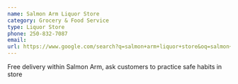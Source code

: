 ```yaml
---
name: Salmon Arm Liquor Store
category: Grocery & Food Service
type: Liquor Store
phone: 250-832-7087
email: 
url: https://www.google.com/search?q=salmon+arm+liquor+store&oq=salmon+arm+liqu&aqs=chrome.0.0j69i57j0l6.3151j0j9&sourceid=chrome&ie=UTF-8
---
```


Free delivery within Salmon Arm, ask customers to practice safe habits in store